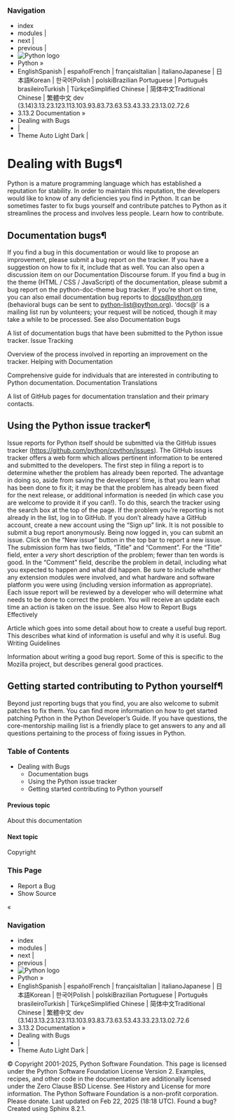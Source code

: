 ### Navigation
  * index
  * modules |
  * next |
  * previous |
  * ![Python logo](https://docs.python.org/3/_static/py.svg)
  * Python »
  * EnglishSpanish | españolFrench | françaisItalian | italianoJapanese | 日本語Korean | 한국어Polish | polskiBrazilian Portuguese | Português brasileiroTurkish | TürkçeSimplified Chinese | 简体中文Traditional Chinese | 繁體中文
dev (3.14)3.13.23.123.113.103.93.83.73.63.53.43.33.23.13.02.72.6
  * 3.13.2 Documentation » 
  * Dealing with Bugs
  * | 
  * Theme  Auto Light Dark |


# Dealing with Bugs¶
Python is a mature programming language which has established a reputation for stability. In order to maintain this reputation, the developers would like to know of any deficiencies you find in Python.
It can be sometimes faster to fix bugs yourself and contribute patches to Python as it streamlines the process and involves less people. Learn how to contribute.
## Documentation bugs¶
If you find a bug in this documentation or would like to propose an improvement, please submit a bug report on the tracker. If you have a suggestion on how to fix it, include that as well.
You can also open a discussion item on our Documentation Discourse forum.
If you find a bug in the theme (HTML / CSS / JavaScript) of the documentation, please submit a bug report on the python-doc-theme bug tracker.
If you’re short on time, you can also email documentation bug reports to docs@python.org (behavioral bugs can be sent to python-list@python.org). ‘docs@’ is a mailing list run by volunteers; your request will be noticed, though it may take a while to be processed.
See also
Documentation bugs
    
A list of documentation bugs that have been submitted to the Python issue tracker.
Issue Tracking
    
Overview of the process involved in reporting an improvement on the tracker.
Helping with Documentation
    
Comprehensive guide for individuals that are interested in contributing to Python documentation.
Documentation Translations
    
A list of GitHub pages for documentation translation and their primary contacts.
## Using the Python issue tracker¶
Issue reports for Python itself should be submitted via the GitHub issues tracker (https://github.com/python/cpython/issues). The GitHub issues tracker offers a web form which allows pertinent information to be entered and submitted to the developers.
The first step in filing a report is to determine whether the problem has already been reported. The advantage in doing so, aside from saving the developers’ time, is that you learn what has been done to fix it; it may be that the problem has already been fixed for the next release, or additional information is needed (in which case you are welcome to provide it if you can!). To do this, search the tracker using the search box at the top of the page.
If the problem you’re reporting is not already in the list, log in to GitHub. If you don’t already have a GitHub account, create a new account using the “Sign up” link. It is not possible to submit a bug report anonymously.
Being now logged in, you can submit an issue. Click on the “New issue” button in the top bar to report a new issue.
The submission form has two fields, “Title” and “Comment”.
For the “Title” field, enter a _very_ short description of the problem; fewer than ten words is good.
In the “Comment” field, describe the problem in detail, including what you expected to happen and what did happen. Be sure to include whether any extension modules were involved, and what hardware and software platform you were using (including version information as appropriate).
Each issue report will be reviewed by a developer who will determine what needs to be done to correct the problem. You will receive an update each time an action is taken on the issue.
See also
How to Report Bugs Effectively
    
Article which goes into some detail about how to create a useful bug report. This describes what kind of information is useful and why it is useful.
Bug Writing Guidelines
    
Information about writing a good bug report. Some of this is specific to the Mozilla project, but describes general good practices.
## Getting started contributing to Python yourself¶
Beyond just reporting bugs that you find, you are also welcome to submit patches to fix them. You can find more information on how to get started patching Python in the Python Developer’s Guide. If you have questions, the core-mentorship mailing list is a friendly place to get answers to any and all questions pertaining to the process of fixing issues in Python.
### Table of Contents
  * Dealing with Bugs
    * Documentation bugs
    * Using the Python issue tracker
    * Getting started contributing to Python yourself


#### Previous topic
About this documentation
#### Next topic
Copyright
### This Page
  * Report a Bug
  * Show Source 


«
### Navigation
  * index
  * modules |
  * next |
  * previous |
  * ![Python logo](https://docs.python.org/3/_static/py.svg)
  * Python »
  * EnglishSpanish | españolFrench | françaisItalian | italianoJapanese | 日本語Korean | 한국어Polish | polskiBrazilian Portuguese | Português brasileiroTurkish | TürkçeSimplified Chinese | 简体中文Traditional Chinese | 繁體中文
dev (3.14)3.13.23.123.113.103.93.83.73.63.53.43.33.23.13.02.72.6
  * 3.13.2 Documentation » 
  * Dealing with Bugs
  * | 
  * Theme  Auto Light Dark |


©  Copyright  2001-2025, Python Software Foundation. This page is licensed under the Python Software Foundation License Version 2. Examples, recipes, and other code in the documentation are additionally licensed under the Zero Clause BSD License. See History and License for more information. The Python Software Foundation is a non-profit corporation. Please donate. Last updated on Feb 22, 2025 (18:18 UTC). Found a bug? Created using Sphinx 8.2.1. 
